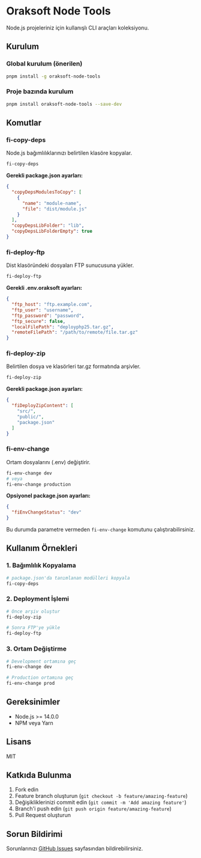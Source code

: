 # Oraksoft Node Tools

Node.js projeleriniz için kullanışlı CLI araçları koleksiyonu.

## Kurulum

### Global kurulum (önerilen)
```bash
pnpm install -g oraksoft-node-tools
```

### Proje bazında kurulum
```bash
pnpm install oraksoft-node-tools --save-dev
```

## Komutlar

### fi-copy-deps
Node.js bağımlılıklarınızı belirtilen klasöre kopyalar.

```bash
fi-copy-deps
```

**Gerekli package.json ayarları:**
```json
{
  "copyDepsModulesToCopy": [
    {
      "name": "module-name",
      "file": "dist/module.js"
    }
  ],
  "copyDepsLibFolder": "lib",
  "copyDepsLibFolderEmpty": true
}
```

### fi-deploy-ftp
Dist klasöründeki dosyaları FTP sunucusuna yükler.

```bash
fi-deploy-ftp
```

**Gerekli .env.oraksoft ayarları:**
```json
{
  "ftp_host": "ftp.example.com",
  "ftp_user": "username",
  "ftp_password": "password",
  "ftp_secure": false,
  "localFilePath": "deployphp25.tar.gz",
  "remoteFilePath": "/path/to/remote/file.tar.gz"
}
```

### fi-deploy-zip
Belirtilen dosya ve klasörleri tar.gz formatında arşivler.

```bash
fi-deploy-zip
```

**Gerekli package.json ayarları:**
```json
{
  "fiDeployZipContent": [
    "src/",
    "public/",
    "package.json"
  ]
}
```

### fi-env-change
Ortam dosyalarını (.env) değiştirir.

```bash
fi-env-change dev
# veya
fi-env-change production
```

**Opsiyonel package.json ayarları:**
```json
{
  "fiEnvChangeStatus": "dev"
}
```

Bu durumda parametre vermeden `fi-env-change` komutunu çalıştırabilirsiniz.

## Kullanım Örnekleri

### 1. Bağımlılık Kopyalama
```bash
# package.json'da tanımlanan modülleri kopyala
fi-copy-deps
```

### 2. Deployment İşlemi
```bash
# Önce arşiv oluştur
fi-deploy-zip

# Sonra FTP'ye yükle
fi-deploy-ftp
```

### 3. Ortam Değiştirme
```bash
# Development ortamına geç
fi-env-change dev

# Production ortamına geç
fi-env-change prod
```

## Gereksinimler

- Node.js >= 14.0.0
- NPM veya Yarn

## Lisans

MIT

## Katkıda Bulunma

1. Fork edin
2. Feature branch oluşturun (`git checkout -b feature/amazing-feature`)
3. Değişikliklerinizi commit edin (`git commit -m 'Add amazing feature'`)
4. Branch'i push edin (`git push origin feature/amazing-feature`)
5. Pull Request oluşturun

## Sorun Bildirimi

Sorunlarınızı [GitHub Issues](https://github.com/oraksoft/oraksoft-node-tools/issues) sayfasından bildirebilirsiniz.